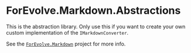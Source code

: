 ﻿# ForEvolve.Markdown.Abstractions

This is the abstraction library. Only use this if you want to create your own custom implementation of the `IMarkdownConverter`.

See the [`ForEvolve.Markdown`](../ForEvolve.Markdown) project for more info.
